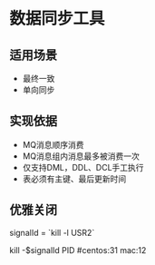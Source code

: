# 数据同步工具

## 适用场景
- 最终一致
- 单向同步

## 实现依据
- MQ消息顺序消费
- MQ消息组内消息最多被消费一次
- 仅支持DML，DDL、DCL手工执行
- 表必须有主键、最后更新时间


## 优雅关闭
signalId = \`kill -l USR2\`

kill -$signalId PID  #centos:31 mac:12